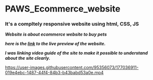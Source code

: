# PAWS_Ecommerce_website

### It's a compltely responsive website using html, CSS, JS

***Website is about ecommerce website to buy pets***<br>

***here is the 
<a href="https://venkatavijayabhaskar007.github.io/PAWS_Ecommerce_website/
">link</a> 
 to the live preview of the website.***
 <br>
 
 ***I was linking video guide of the site to make it possible to understand about the site clearly.*** <br>
 

https://user-images.githubusercontent.com/95356073/177036911-019e4ebc-1487-44f4-84b3-b43babd53a0e.mp4

